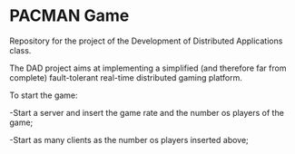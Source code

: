 # PACMAN Game

Repository for the project of the Development of Distributed Applications class.

The DAD project aims at implementing a simplified (and therefore far from complete)
fault-tolerant real-time distributed gaming platform.

To start the game:

-Start a server and insert the game rate and the number os players of the game;

-Start as many clients as the number os players inserted above;

